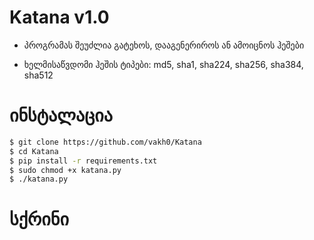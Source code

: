 # Katana v1.0

- პროგრამას შეუძლია გატეხოს, დააგენერიროს ან ამოიცნოს ჰეშები

- ხელმისაწვდომი ჰეშის ტიპები: md5, sha1, sha224, sha256, sha384, sha512

# ინსტალაცია
```bash
$ git clone https://github.com/vakh0/Katana
$ cd Katana
$ pip install -r requirements.txt
$ sudo chmod +x katana.py
$ ./katana.py
```

# სქრინი

![]()
